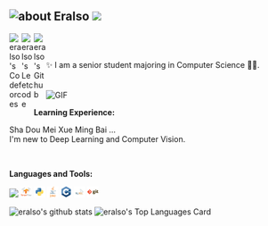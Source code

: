 ## <img width="45" alt="about" src="https://raw.github.com/elizarov/elizarov/master/about.png"> Eralso <img src="https://media.giphy.com/media/hvRJCLFzcasrR4ia7z/giphy.gif" width="25"><br>

<!-- ### Hi eralso 👋 -->


<a href="https://codeforces.com/profile/LIUZHIHAN0217">
  <img align="left" alt="eralso's Codeforces" width="22px" src="https://cdn.jsdelivr.net/npm/simple-icons@v3/icons/codeforces.svg" />
</a>
<a href="https://leetcode-cn.com/liuzhihan/">
  <img align="left" alt="eralso's Leetcode" width="22px" src="https://cdn.jsdelivr.net/npm/simple-icons@v3/icons/leetcode.svg" />
</a>
<a href="https://github.com/eralso">
  <img align="left" alt="eralso's Github" width="22px" src="https://cdn.jsdelivr.net/npm/simple-icons@v3/icons/github.svg" />
</a>

<br />
<br />

✨ I am a senior student majoring in Computer Science 👨‍💻.  

<br />

<img align="middle" alt="GIF" width="250px" src="https://i.pinimg.com/originals/e4/26/70/e426702edf874b181aced1e2fa5c6cde.gif" />

<!--
**ephemeralso/ephemeralso** is a ✨ _special_ ✨ repository because its `README.md` (this file) appears on your GitHub profile.

Here are some ideas to get you started:

- 🔭 I’m currently working on ...
- 🌱 I’m currently learning ...
- 👯 I’m looking to collaborate on ...
- 🤔 I’m looking for help with ...
- 💬 Ask me about ...
- 📫 How to reach me: ...
- 😄 Pronouns: ...
- ⚡ Fun fact: ...
-->


<br />

**Learning Experience:**

Sha Dou Mei Xue Ming Bai ...  
I'm new to Deep Learning and Computer Vision.

<br />

**Languages and Tools:**  

<code><img height="20" src="https://pytorch.org/assets/images/pytorch-logo.png"></code>
<code><img height="20" src="https://raw.githubusercontent.com/github/explore/80688e429a7d4ef2fca1e82350fe8e3517d3494d/topics/tensorflow/tensorflow.png"></code>
<code><img height="20" src="https://raw.githubusercontent.com/github/explore/80688e429a7d4ef2fca1e82350fe8e3517d3494d/topics/python/python.png"></code>
<code><img height="20" src="https://raw.githubusercontent.com/github/explore/80688e429a7d4ef2fca1e82350fe8e3517d3494d/topics/java/java.png"></code>
<code><img height="20" src="https://raw.githubusercontent.com/github/explore/80688e429a7d4ef2fca1e82350fe8e3517d3494d/topics/cpp/cpp.png"></code>
<code><img height="20" src="https://raw.githubusercontent.com/github/explore/80688e429a7d4ef2fca1e82350fe8e3517d3494d/topics/mysql/mysql.png"></code>
<code><img height="20" src="https://raw.githubusercontent.com/github/explore/80688e429a7d4ef2fca1e82350fe8e3517d3494d/topics/git/git.png"></code>

![eralso's github stats](https://github-readme-stats.vercel.app/api?username=eralso&show_icons=true&hide_border=true)
![eralso's Top Languages Card](https://github-readme-stats.vercel.app/api/top-langs/?username=eralso&langs_count=10&hide=Jupyter%20Notebook&hide_border=true&exclude_repo&layout=compact)

